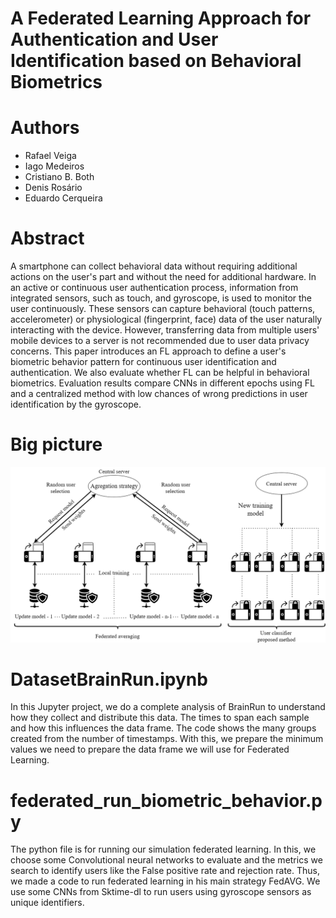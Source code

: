 # A Federated Learning Approach for Authentication and User Identification based on Behavioral Biometrics

# Authors
- Rafael Veiga 
- Iago Medeiros
- Cristiano B. Both
- Denis Rosário
- Eduardo Cerqueira

# Abstract

A smartphone can collect behavioral data without requiring additional actions on the user's part and without the need for additional hardware. In an active or continuous user authentication process, information from integrated sensors, such as touch, and gyroscope, is used to monitor the user continuously. These sensors can capture behavioral (touch patterns, accelerometer) or physiological (fingerprint, face) data of the user naturally interacting with the device. However, transferring data from multiple users' mobile devices to a server is not recommended due to user data privacy concerns. This paper introduces an FL approach to define a user's biometric behavior pattern for continuous user identification and authentication. We also evaluate whether FL can be helpful in behavioral biometrics.
Evaluation results compare CNNs in different epochs using FL and a centralized method with low chances of wrong predictions in user identification by the gyroscope.

# Big picture

![alt text](https://github.com/VeigarGit/BiometricBehaviorFL/blob/main/big.png)

# DatasetBrainRun.ipynb

In this Jupyter project, we do a complete analysis of BrainRun to understand how they collect and distribute this data. The times to span each sample and how this influences the data frame. The code shows the many groups created from the number of timestamps. With this, we prepare the minimum values we need to prepare the data frame we will use for Federated Learning. 

# federated_run_biometric_behavior.py

The python file is for running our simulation federated learning. In this, we choose some Convolutional neural networks to evaluate and the metrics we search to identify users like the False positive rate and rejection rate. Thus, we made a code to run federated learning in his main strategy FedAVG. We use some CNNs from Sktime-dl to run users using gyroscope sensors as unique identifiers.
